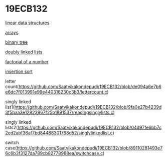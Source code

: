 # 19ECB132
[linear data structures](.lineardatastructures)

[arrays](addarrays.c)

[binary tree](binarytree.c)

[doubly linked lists](doublylists.c)

[factorial of a number](factorial.c)

[insertion sort](insertionsort.c)

letter count(https://github.com/Saatvikakondepudi/19ECB132/blob/de094a6e7b6e6dc7f013991e99e440316230c3b3/lettercount.c)

singly linked list1(https://github.com/Saatvikakondepudi/19ECB132/blob/9fa0e27b4239d3f5baa3e12923967f25b1891537/readingsinglylists.c)

singly linked lists2(https://github.com/Saatvikakondepudi/19ECB132/blob/04d97fe6bb7c2ed2abf36af7bd84488301768d52/singlylinkedlist.c)

switch case(https://github.com/Saatvikakondepudi/19ECB132/blob/89110281493e76c6b3f3127da789cb82778988ea/switchcase.c)
